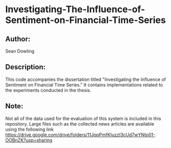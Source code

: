 # Investigating-The-Influence-of-Sentiment-on-Financial-Time-Series

## Author:
Sean Dowling

## Description:
This code accompanies the dissertation titled "Investigating the Influence of Sentiment on Financial Time Series." 
It contains implementations related to the experiments conducted in the thesis.

## Note:
Not all of the data used for the evaluation of this system is included in this repository. 
Large files such as the collected news articles are available using the following link
https://drive.google.com/drive/folders/11JppPmfKIuzzI3cUd7wYNto01-OOBnZK?usp=sharing 

